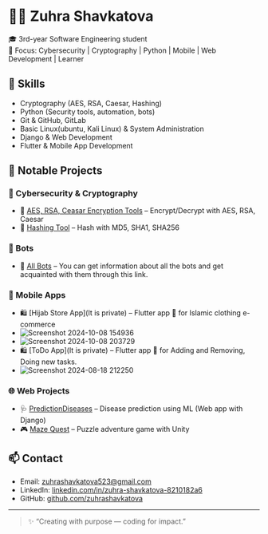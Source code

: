# 👩‍💻 Zuhra Shavkatova

🎓 3rd-year Software Engineering student  
🔐 Focus: Cybersecurity | Cryptography | Python | Mobile | Web Development | Learner 

## 🌟 Skills
- Cryptography (AES, RSA, Caesar, Hashing)
- Python (Security tools, automation, bots)
- Git & GitHub, GitLab
- Basic Linux(ubuntu, Kali Linux) & System Administration
- Django & Web Development
- Flutter & Mobile App Development

## 🔧 Notable Projects

### 🔐 Cybersecurity & Cryptography
- 🔐 [AES, RSA, Ceasar Encryption Tools](https://github.com/zuhrashavkatova/Cryptography.git) – Encrypt/Decrypt with AES, RSA, Caesar
- 🔎 [Hashing Tool](https://github.com/zuhrashavkatova/Cryptography.git) – Hash with MD5, SHA1, SHA256

### 🤖 Bots
- 🤖 [All Bots](https://github.com/zuhrashavkatova/Telegram-Bots.git) – You can get information about all the bots and get acquainted with them through this link.


### 📱 Mobile Apps
- 🛍 [Hijab Store App](It is private) – Flutter app 📲 for Islamic clothing e-commerce
- ![Screenshot 2024-10-08 154936](https://github.com/user-attachments/assets/2d0c15e3-b815-4aec-82be-8acbd0427913)
- ![Screenshot 2024-10-08 203729](https://github.com/user-attachments/assets/87429ba3-bdf9-4d4e-9620-be030a50471a)
- 🛍 [ToDo App](It is private) – Flutter app 📲 for Adding and Removing, Doing new tasks.
- ![Screenshot 2024-08-18 212250](https://github.com/user-attachments/assets/8266c8a3-6915-467f-bedd-578572753b42)



### 🌐 Web Projects
- 🩺 [PredictionDiseases](https://github.com/zuhrashavkatova/smart-health.git) – Disease prediction using ML (Web app with Django)
- 🎮 [Maze Quest]() – Puzzle adventure game with Unity

## 📫 Contact
- Email: zuhrashavkatova523@gmail.com  
- LinkedIn: [linkedin.com/in/zuhra-shavkatova-8210182a6](https://www.linkedin.com/in/zuhra-shavkatova-8210182a6/)
- GitHub: [github.com/zuhrashavkatova](https://github.com/zuhrashavkatova)

---

> ✨ “Creating with purpose — coding for impact.”  

